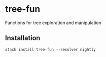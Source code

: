 tree-fun
========

Functions for tree exploration and manipulation

## Installation

`stack install tree-fun --resolver nightly`
